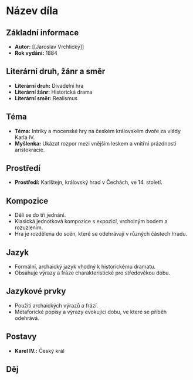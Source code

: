 # Název díla

## Základní informace

- **Autor:** [[Jaroslav Vrchlický]]
- **Rok vydání:** 1884

## Literární druh, žánr a směr 

- **Literární druh:** Divadelní hra
- **Literární žánr:** Historická drama
- **Literární směr:** Realismus

## Téma 

- **Téma:** Intriky a mocenské hry na českém královském dvoře za vlády Karla IV.
- **Myšlenka:** Ukázat rozpor mezi vnějším leskem a vnitřní prázdností aristokracie.

## Prostředí 

- **Prostředí:** Karlštejn, královský hrad v Čechách, ve 14. století.

## Kompozice 

- Dělí se do tří jednání.
- Klasická jednotková kompozice s expozicí, vrcholným bodem a rozuzlením.
- Hra je rozdělena do scén, které se odehrávají v různých částech hradu.

## Jazyk 

- Formální, archaický jazyk vhodný k historickému dramatu.
- Obsahuje výrazy a fráze charakteristické pro středověkou dobu.

## Jazykové prvky 

- Použití archaických výrazů a frází.
- Metaforické popisy a výrazy evokující dobu, ve které se příběh odehrává.

## Postavy 

- **Karel IV.:** Český král

## Děj